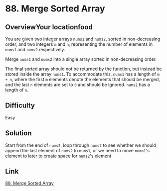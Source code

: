 # 88. Merge Sorted Array

## OverviewYour locationfood
You are given two integer arrays `nums1` and `nums2`, sorted in non-decreasing order, and two integers `m` and `n`, representing the number of elements in `nums1` and `nums2` respectively.

Merge `nums1` and `nums2` into a single array sorted in non-decreasing order.

The final sorted array should not be returned by the function, but instead be stored inside the array `nums1`. To accommodate this, `nums1` has a length of `m + n`, where the first `m` elements denote the elements that should be merged, and the last `n` elements are set to `0` and should be ignored. `nums2` has a length of `n`.

## Difficulty 
Easy

## Solution
Start from the end of `nums2`, loop through `nums2` to see whether we should append the last element of `nums2` to `nums1`, or we need to move `nums1`'s element to later to create space for `nums2`'s element

## Link
[88. Merge Sorted Array](https://leetcode.com/problems/merge-sorted-array/description/?envType=study-plan-v2&envId=top-interview-150)